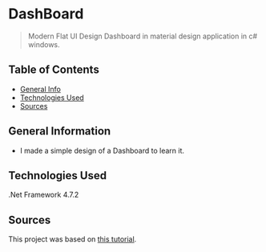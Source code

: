 # DashBoard 
> Modern Flat UI Design Dashboard in material design application in c# windows.

## Table of Contents
* [General Info](#general-information)
* [Technologies Used](#technologies-used)
* [Sources](#sources)

## General Information
- I made a simple design of a Dashboard to learn it.

## Technologies Used
.Net Framework 4.7.2

## Sources
This project was based on [this tutorial](https://www.youtube.com/watch?v=vYDyGxoq9JU&list=WL&index=10).
